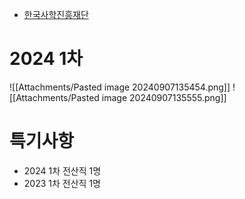 - [한국사학진흥재단](https://www.kasfo.or.kr/kasfo/923/subview.do)
# 2024 1차
![[Attachments/Pasted image 20240907135454.png]]
![[Attachments/Pasted image 20240907135555.png]]


# 특기사항
- 2024 1차 전산직 1명
- 2023 1차 전산직 1명